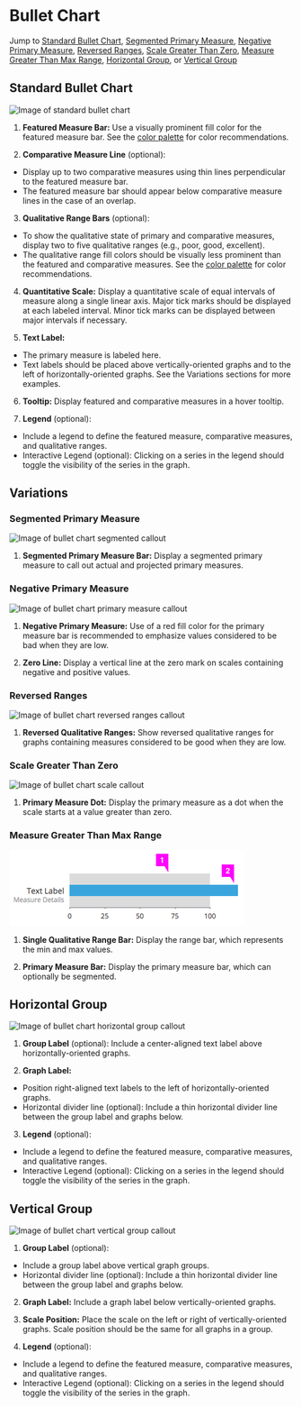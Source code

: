 # Bullet Chart

Jump to [Standard Bullet Chart](#standard-bullet-chart), [Segmented Primary Measure](#segmented-primary-measure), [Negative Primary Measure](#negative-primary-measure), [Reversed Ranges](#reversed-ranges), [Scale Greater Than Zero](#scale-greater-than-zero), [Measure Greater Than Max Range](#measure-greater-than-max-range), [Horizontal Group](#horizontal-group), or [Vertical Group](#vertical-group)

## Standard Bullet Chart
![Image of standard bullet chart](img/bullet-chart-callout.png)

1. **Featured Measure Bar:** Use a visually prominent fill color for the featured measure bar. See the [color palette](https://www.patternfly.org/styles/color-palette/) for color recommendations.

2. **Comparative Measure Line** (optional):
  * Display up to two comparative measures using thin lines perpendicular to the featured measure bar.
  * The featured measure bar should appear below comparative measure lines in the case of an overlap.

3. **Qualitative Range Bars** (optional):
  * To show the qualitative state of primary and comparative measures, display two to five qualitative ranges (e.g., poor, good, excellent).
  * The qualitative range fill colors should be visually less prominent than the featured and comparative measures. See the [color palette](https://www.patternfly.org/styles/color-palette/) for color recommendations.

4. **Quantitative Scale:** Display a quantitative scale of equal intervals of measure along a single linear axis. Major tick marks should be displayed at each labeled interval. Minor tick marks can be displayed between major intervals if necessary.

5. **Text Label:**
  * The primary measure is labeled here.
  * Text labels should be placed above vertically-oriented graphs and to the left of horizontally-oriented graphs. See the Variations sections for more examples.

6. **Tooltip:** Display featured and comparative measures in a hover tooltip.

5. **Legend** (optional):
  * Include a legend to define the featured measure, comparative measures, and qualitative ranges.
  * Interactive Legend (optional): Clicking on a series in the legend should toggle the visibility of the series in the graph.


## Variations

### Segmented Primary Measure

![Image of bullet chart segmented callout](img/segmented-primary-bullet-chart-callout.png)

1. **Segmented Primary Measure Bar:** Display a segmented primary measure to call out actual and projected primary measures.

### Negative Primary Measure

![Image of bullet chart primary measure callout](img/negative-primary-measure-bullet-chart-callout.png)

1. **Negative Primary Measure:** Use of a red fill color for the primary measure bar is recommended to emphasize values considered to be bad when they are low.

1. **Zero Line:** Display a vertical line at the zero mark on scales containing negative and	positive values.

### Reversed Ranges

![Image of bullet chart reversed ranges callout](img/reversed-ranges-callout.png)

1. **Reversed Qualitative Ranges:** Show reversed qualitative ranges for graphs containing measures	considered to be good when they are low.

### Scale Greater Than Zero

![Image of bullet chart scale callout](img/greater-than-bullet-chart-callout.png)

1. **Primary Measure Dot:** Display the primary measure as a dot when the scale starts at a value greater than zero.

### Measure Greater Than Max Range

![Image of bullet chart greater than max callout](img/greater-than-max-callout.png)

1. **Single Qualitative Range Bar:** Display the range bar, which represents the min and max values.

2. **Primary Measure Bar:** Display the primary measure bar, which can optionally be segmented.

## Horizontal Group

![Image of bullet chart horizontal group callout](img/grouped-horizontal-bullet-chart-callout.png)

1. **Group Label** (optional): Include a center-aligned text label above horizontally-oriented graphs.

2. **Graph Label:**
  * Position right-aligned text labels to the left of horizontally-oriented graphs.
  * Horizontal divider line (optional): Include a thin horizontal divider line between the group label and graphs below.

3. **Legend** (optional):
  * Include a legend to define the featured measure, comparative measures, and qualitative ranges.
  * Interactive Legend (optional): Clicking on a series in the legend should toggle the visibility of the series in the graph.

## Vertical Group

![Image of bullet chart vertical group callout](img/grouped-vertical-bullet-chart-callout.png)

1. **Group Label** (optional):
  * Include a group label above vertical graph groups.
  * Horizontal divider line (optional): Include a thin horizontal divider line between the group label and graphs below.

2. **Graph Label:** Include a graph label below vertically-oriented graphs.

3. **Scale Position:** Place the scale on the left or right of vertically-oriented graphs. Scale position should be the same for all graphs in a group.

4. **Legend** (optional):
  * Include a legend to define the featured measure, comparative measures, and qualitative ranges.
  * Interactive Legend (optional): Clicking on a series in the legend should toggle the visibility of the series in the graph.
